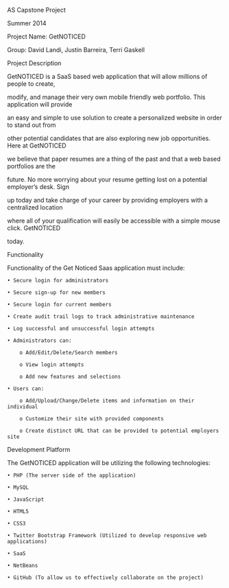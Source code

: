 
AS Capstone Project

Summer 2014

Project Name: GetNOTICED

Group: David Landi, Justin Barreira, Terri Gaskell



Project Description

GetNOTICED is a SaaS based web application that will allow millions of people to create, 

modify, and manage their very own mobile friendly web portfolio. This application will provide 

an easy and simple to use solution to create a personalized website in order to stand out from 

other potential candidates that are also exploring new job opportunities. Here at GetNOTICED 

we believe that paper resumes are a thing of the past and that a web based portfolios are the 

future. No more worrying about your resume getting lost on a potential employer’s desk. Sign 

up today and take charge of your career by providing employers with a centralized location 

where all of your qualification will easily be accessible with a simple mouse click. GetNOTICED 

today. 

Functionality

Functionality of the Get Noticed Saas application must include:

    • Secure login for administrators

    • Secure sign-up for new members

    • Secure login for current members

    • Create audit trail logs to track administrative maintenance

    • Log successful and unsuccessful login attempts

    • Administrators can:

        o Add/Edit/Delete/Search members

        o View login attempts

        o Add new features and selections

    • Users can:

        o Add/Upload/Change/Delete items and information on their individual 

        o Customize their site with provided components

        o Create distinct URL that can be provided to potential employers site

Development Platform

The GetNOTICED application will be utilizing the following technologies:

    • PHP (The server side of the application)

    • MySQL

    • JavaScript

    • HTML5

    • CSS3

    • Twitter Bootstrap Framework (Utilized to develop responsive web applications)

    • SaaS

    • NetBeans

    • GitHub (To allow us to effectively collaborate on the project)
